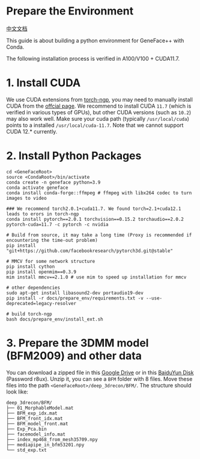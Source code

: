 # Prepare the Environment
[中文文档](./install_guide-zh.md)

This guide is about building a python environment for GeneFace++ with Conda.

The following installation process is verified in A100/V100 + CUDA11.7.


# 1. Install CUDA
We use CUDA extensions from [torch-ngp](https://github.com/ashawkey/torch-ngp), you may need to manually install CUDA from the [offcial page](https://developer.nvidia.com/cuda-toolkit). We recommend to install CUDA `11.7` (which is verified in various types of GPUs), but other CUDA versions (such as `10.2`) may also work well. Make sure your cuda path (typically `/usr/local/cuda`) points to a installed `/usr/local/cuda-11.7`. Note that we cannot support CUDA 12.* currently. 

# 2. Install Python Packages
```
cd <GeneFaceRoot>
source <CondaRoot>/bin/activate
conda create -n geneface python=3.9
conda activate geneface
conda install conda-forge::ffmpeg # ffmpeg with libx264 codec to turn images to video

### We recommend torch2.0.1+cuda11.7. We found torch=2.1+cuda12.1 leads to erors in torch-ngp
conda install pytorch==2.0.1 torchvision==0.15.2 torchaudio==2.0.2 pytorch-cuda=11.7 -c pytorch -c nvidia

# Build from source, it may take a long time (Proxy is recommended if encountering the time-out problem)
pip install "git+https://github.com/facebookresearch/pytorch3d.git@stable"

# MMCV for some network structure
pip install cython
pip install openmim==0.3.9
mim install mmcv==2.1.0 # use mim to speed up installation for mmcv

# other dependencies
sudo apt-get install libasound2-dev portaudio19-dev
pip install -r docs/prepare_env/requirements.txt -v --use-deprecated=legacy-resolver

# build torch-ngp
bash docs/prepare_env/install_ext.sh 
```

# 3. Prepare the 3DMM model (BFM2009) and other data
You can download a zipped file in this [Google Drive](https://drive.google.com/drive/folders/1o4t5YIw7w4cMUN4bgU9nPf6IyWVG1bEk?usp=drive_link) or in this [BaiduYun Disk](https://pan.baidu.com/s/1-mbPr2_0F0jTU0z169yhyg?pwd=r8ux) (Password r8ux). Unzip it, you can see a `BFM` folder with 8 files. Move these files into the path `<GeneFaceRoot>/deep_3drecon/BFM/`. The structure should look like:
```
deep_3drecon/BFM/
├── 01_MorphableModel.mat
├── BFM_exp_idx.mat
├── BFM_front_idx.mat
├── BFM_model_front.mat
├── Exp_Pca.bin
├── facemodel_info.mat
├── index_mp468_from_mesh35709.npy
├── mediapipe_in_bfm53201.npy
└── std_exp.txt
```

